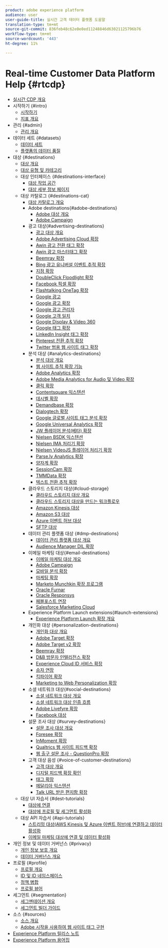 ```yaml
---
product: adobe experience platform
audience: user
user-guide-title: 실시간 고객 데이터 플랫폼 도움말
translation-type: tm+mt
source-git-commit: 836feb48c62e0e0ed11248846d63021125796b76
workflow-type: tm+mt
source-wordcount: '443'
ht-degree: 11%

---
```



# Real-time Customer Data Platform Help {#rtcdp}

* [실시간 CDP 개요](overview.md)
* 시작하기 {#intro}
   * [시작하기](get-started.md)
   * [지표 개요](home-page-dashboards.md)
* 관리 {#admin}
   * [관리 개요](administration/admin-overview.md)
* 데이터 세트 {#datasets}
   * [데이터 세트](datasets/dataset.md)
   * [플랫폼의 데이터 품질](datasets/data-quality.md)
* 대상 {#destinations}
   * [대상 개요](destinations/destinations-overview.md)
   * [대상 유형 및 카테고리](/help/rtcdp/destinations/destination-types.md)
   * 대상 인터페이스  {#destinations-interface}
      * [대상 작업 공간](destinations/destinations-workspace.md)
      * [대상 세부 정보 페이지](destinations/destination-details-page.md)
   * 대상 카탈로그 {#destinations-cat}
      * [대상 카탈로그 개요](destinations/destinations-catalog.md)
      * Adobe destinations{#adobe-destinations}
         * [Adobe 대상 개요](destinations/adobe-destinations.md)
         * [Adobe Campaign](destinations/adobe-campaign-destination.md)
      * 광고 대상{#advertising-destinations}
         * [광고 대상 개요](destinations/advertising-destinations.md)
         * [Adobe Advertising Cloud 확장](/help/rtcdp/destinations/adobe-advertising-cloud-extension.md)
         * [Awin 광고 전환 태그 확장](/help/rtcdp/destinations/awin-conversiontag-extension.md)
         * [Awin 광고 마스터태그 확장](/help/rtcdp/destinations/awin-mastertag-extension.md)
         * [Beemray 확장](/help/rtcdp/destinations/beemray-extension.md)
         * [Bing 광고 유니버설 이벤트 추적 확장](/help/rtcdp/destinations/bing-ads-extension.md)
         * [지점 확장](/help/rtcdp/destinations/branch-extension.md)
         * [DoubleClick Floodlight 확장](/help/rtcdp/destinations/doubleclick-floodlight-extension.md)
         * [Facebook 픽셀 확장](/help/rtcdp/destinations/facebook-pixel-extension.md)
         * [Flashtalking OneTag 확장](/help/rtcdp/destinations/flashtalking-extension.md)
         * [Google 광고](/help/rtcdp/destinations/google-ads-destination.md)
         * [Google 광고 확장](/help/rtcdp/destinations/google-ads-extension.md)
         * [Google 광고 관리자](/help/rtcdp/destinations/google-ad-manager-destination.md)
         * [Google 고객 일치](/help/rtcdp/destinations/google-customer-match-destination.md)
         * [Google Display &amp; Video 360](/help/rtcdp/destinations/google-dv360-destination.md)
         * [Google 태그 확장](/help/rtcdp/destinations/gtag-advertising-extension.md)
         * [LinkedIn Insight 태그 확장](/help/rtcdp/destinations/linkedin-extension.md)
         * [Pinterest 전환 추적 확장](destinations/pinterest-extension.md)
         * [Twitter 범용 웹 사이트 태그 확장](destinations/twitter-uwt-extension.md)
      * 분석 대상 {#analytics-destinations}
         * [분석 대상 개요](destinations/analytics-destinations.md)
         * [웹 사이트 추적 확장 기능](/help/rtcdp/destinations/adform-extension.md)
         * [Adobe Analytics 확장](/help/rtcdp/destinations/adobe-analytics-extension.md)
         * [Adobe Media Analytics for Audio 및 Video 확장](/help/rtcdp/destinations/adobe-video-analytics-extension.md)
         * [클릭 확장](/help/rtcdp/destinations/clicktale-extension.md)
         * [Contentsquare 익스텐션](/help/rtcdp/destinations/contentsquare-extension.md)
         * [데시벨 확장](/help/rtcdp/destinations/decibel-extension.md)
         * [Demandbase 확장](/help/rtcdp/destinations/demandbase-extension.md)
         * [Dialogtech 확장](/help/rtcdp/destinations/dialogtech-extension.md)
         * [Google 글로벌 사이트 태그 분석 확장](/help/rtcdp/destinations/gtag-analytics-extension.md)
         * [Google Universal Analytics 확장](/help/rtcdp/destinations/google-universal-analytics-extension.md)
         * [JW 플레이어 분석(베타) 확장](/help/rtcdp/destinations/jw-player-analytics-extension.md)
         * [Nielsen BSDK 익스텐션](destinations/nielsen-bsdk-extension.md)
         * [Nielsen IMA 처리기 확장](destinations/nielsen-ima-extension.md)
         * [Nielsen VideoJS 플레이어 처리기 확장](destinations/nielsen-videojs-extension.md)
         * [Parse.ly Analytics 확장](destinations/parsely-extension.md)
         * [양자계 확장](destinations/quantum-metric-extension.md)
         * [SessionCam 확장](destinations/sessioncam-extension.md)
         * [TMMData 확장](destinations/tmmdata-extension.md)
         * [텍스트 전환 추적 확장](destinations/yext-extension.md)
      * 클라우드 스토리지 대상{#cloud-storage}
         * [클라우드 스토리지 대상 개요](destinations/cloud-storage-destinations.md)
         * [클라우드 스토리지 대상을 만드는 워크플로우](/help/rtcdp/destinations/cloud-storage-destinations-workflow.md)
         * [Amazon Kinesis 대상](/help/rtcdp/destinations/amazon-kinesis-destination.md)
         * [Amazon S3 대상](destinations/amazon-s3-destination.md)
         * [Azure 이벤트 허브 대상](/help/rtcdp/destinations/azure-event-hubs-destination.md)
         * [SFTP 대상](destinations/sftp-destination.md)
      * 데이터 관리 플랫폼 대상 {#dmp-destinations}
         * [데이터 관리 플랫폼 대상 개요](destinations/dmp-destinations.md)
         * [Audience Manager DIL 확장](/help/rtcdp/destinations/aam-dil-extension.md)
      * 이메일 마케팅 대상{#email-destinations}
         * [이메일 마케팅 대상 개요](destinations/email-marketing-destinations.md)
         * [Adobe Campaign](destinations/adobe-campaign-destination.md)
         * [모바일 분석 확장](/help/rtcdp/destinations/bizible-extension.md)
         * [마케팅 확장](destinations/marketo-extension.md)
         * [Marketo Munchkin 확장 프로그램](destinations/marketo-munchkin-extension.md)
         * [Oracle Furnar](destinations/oracle-eloqua-destination.md)
         * [Oracle Responsys](destinations/oracle-responsys-destination.md)
         * [페블포스트 연장](destinations/pebblepost-extension.md)
         * [Salesforce Marketing Cloud](destinations/salesforce-marketing-cloud-destination.md)
      * Experience Platform Launch extensions{#launch-extensions}
         * [Experience Platform Launch 확장 개요](/help/rtcdp/destinations/experience-platform-launch-extensions.md)
      * 개인화 대상 {#personalization-destinations}
         * [개인화 대상 개요](/help/rtcdp/destinations/personalization-destinations.md)
         * [Adobe Target 확장](/help/rtcdp/destinations/adobe-target-extension.md)
         * [Adobe Target v2 확장](/help/rtcdp/destinations/adobe-target-v2-extension.md)
         * [Beemray 확장](/help/rtcdp/destinations/beemray-extension.md)
         * [D&amp;B 방문자 인텔리전스 확장](/help/rtcdp/destinations/dnb-extension.md)
         * [Experience Cloud ID 서비스 확장](/help/rtcdp/destinations/adobe-ecid-extension.md)
         * [승자 연장](/help/rtcdp/destinations/gainsight-extension.md)
         * [킥파이어 확장](/help/rtcdp/destinations/kickfire-extension.md)
         * [Marketing to Web Personalization 확장](destinations/marketo-web-personalization-extension.md)
      * 소셜 네트워크 대상{#social-destinations}
         * [소셜 네트워크 대상 개요](/help/rtcdp/destinations/social-network-destinations.md)
         * [소셜 네트워크 대상 인증 흐름](/help/rtcdp/destinations/social-network-destinations-workflow.md)
         * [Adobe Livefyre 확장](/help/rtcdp/destinations/adobe-livefyre-extension.md)
         * [Facebook 대상](/help/rtcdp/destinations/facebook-destination.md)
      * 설문 조사 대상 {#survey-destinations}
         * [설문 조사 대상 개요](/help/rtcdp/destinations/survey-destinations.md)
         * [Foresee 확장](/help/rtcdp/destinations/foresee-extension.md)
         * [InMoment 확장](/help/rtcdp/destinations/inmoment-extension.md)
         * [Qualtrics 웹 사이트 피드백 확장](destinations/qualtrics-extension.md)
         * [웹 출구 설문 조사 - QuestionPro 확장](/help/rtcdp/destinations/web-intercept-surveys-extension.md)
      * 고객 대상 음성 {#voice-of-customer-destinations}
         * [고객 대상 개요](/help/rtcdp/destinations/voice-of-customer-destinations.md)
         * [디지털 피드백 확장 확인](/help/rtcdp/destinations/confirmit-digital-feedback-extension.md)
         * [태그 확장](/help/rtcdp/destinations/invoca-extension.md)
         * [메달리아 익스텐션](destinations/medallia-extension.md)
         * [Talk URL 받은 편지함 확장](destinations/talkurl-extension.md)
   * 대상 UI 자습서 {#dest-tutorials}
      * [대상에 연결](/help/rtcdp/destinations/connect-destination.md)
      * [대상에 프로필 및 세그먼트 활성화](destinations/activate-destinations.md)
   * 대상 API 자습서 {#api-tutorials}
      * [스트리밍 대상(AWS Kinesis 및 Azure 이벤트 허브)에 연결하고 데이터 활성화](/help/rtcdp/destinations/streaming-destinations-api-tutorial.md)
      * [이메일 마케팅 대상에 연결 및 데이터 활성화](/help/tutorials/destinations/email-marketing-api.md)
* 개인 정보 및 데이터 거버넌스 {#privacy}
   * [개인 정보 보호 개요](privacy/privacy-overview.md)
   * [데이터 거버넌스 개요](privacy/data-governance-overview.md)
* 프로필 {#profile}
   * [프로필 개요](profile/profile-overview.md)
   * [ID 및 ID 네임스페이스](profile/identities-overview.md)
   * [정책 병합](profile/merge-policies.md)
   * [프로필 뷰어](profile/profile-viewer.md)
* 세그먼트 {#segmentation}
   * [세그멘테이션 개요](segmentation/segmentation-overview.md)
   * [세그먼트 빌더 가이드](segmentation/segment-builder-guide.md)
* 소스 {#sources}
   * [소스 개요](sources/sources-overview.md)
   * [Adobe 시작을 사용하여 웹 사이트 태그 구현](sources/launch.md)
* [Experience Platform 릴리스 노트](https://www.adobe.com/go/platform-release-notes-en)
* [Experience Platform 용어집](https://www.adobe.com/go/platform-glossary-en)
